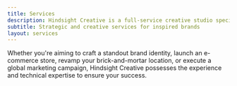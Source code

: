```yaml
---
title: Services
description: Hindsight Creative is a full-service creative studio specialising in branding, design, and marketing.
subtitle: Strategic and creative services for inspired brands
layout: services
---
```


Whether you're aiming to craft a standout brand identity, launch an e-commerce store, revamp your brick-and-mortar location, or execute a global marketing campaign, Hindsight Creative possesses the experience and technical expertise to ensure your success.
